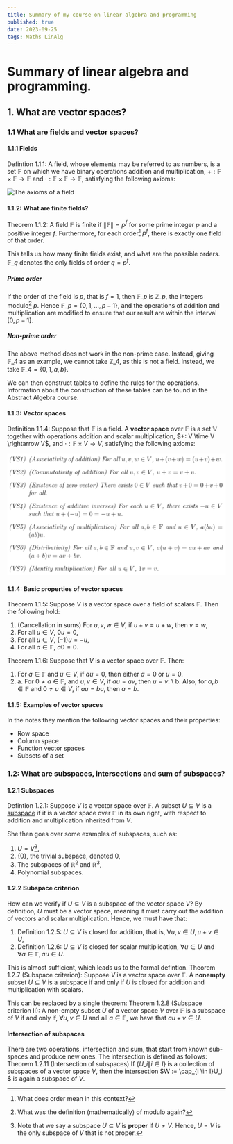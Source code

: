 ```yaml
---
title: Summary of my course on linear algebra and programming
published: true
date: 2023-09-25
tags: Maths LinAlg
---
```


# Summary of linear algebra and programming.
## 1. What are vector spaces?
### 1.1 What are fields and vector spaces?
####  1.1.1 Fields
Defintion 1.1.1: A field, whose elements may be referred to as numbers, is a set $\mathbb{F}$ on which we have binary operations addition and multiplication, $+ : \mathbb{F} \times \mathbb{F} \rightarrow \mathbb{F}$ and $\cdot : \mathbb{F} \times \mathbb{F} \rightarrow \mathbb{F}$, satisfying the following axioms:

![The axioms of a field](https://i.stack.imgur.com/DLUQp.png)

#### 1.1.2: What are finite fields?
Theorem 1.1.2: A field $\mathbb{F}$ is finite if $\| \mathbb{F} \| = p^{f}$ for some prime integer $p$ and a positive integer $f$. Furthermore, for each order[^1] $p^{f}$, there is exactly one field of that
order.

This tells us how many finite fields exist, and what are the possible orders. $\mathbb{F}\_q$ denotes
the only fields of order $q = p^f$.

##### Prime order

If the order of the field is $p$, that is $f=1$, then $\mathbb{F}\_p$ is $\mathbb{Z}\_p$, the integers
modulo[^2] $p$. Hence $\mathbb{F}\_p = \{0, 1, \dots, p-1\}$, and the operations of addition and
multiplication are modified to ensure that our result are within the interval $[0, p-1]$.

##### Non-prime order
The above method does not work in the non-prime case. Instead, giving $\mathbb{F}\_4$ as an example,
we cannot take $\mathbb{Z}\_4$, as this is not a field. Instead, we take $\mathbb{F}\_4 = \{0, 1, a, b\}.$

We can then construct tables to define the rules for the operations. Information about the construction
of these tables can be found in the Abstract Algebra course.

#### 1.1.3: Vector spaces
Definition 1.1.4: Suppose that $\mathbb{F}$ is a field. A **vector space** over $\mathbb{F}$ is a set
$\mathbb{V}$ together with operations addition and scalar multiplication, $+: V \time V \rightarrow V$, and $\cdot : \mathbb{F} \times V \rightarrow V$, satisfying the following axioms:

![The axioms](/images/vectorspace.png)

#### 1.1.4: Basic properties of vector spaces
Theorem 1.1.5: Suppose $V$ is a vector space over a field of scalars $\mathbb{F}$. Then the following
hold:
1. (Cancellation in sums) For $u, v, w \in V$, if $u+v = u+w$, then $v=w$,
2. For all $u \in V$, $0u = 0$,
3. For all $u \in V$, $(-1)u = -u$,
4. For all $a \in \mathbb{F}$, $a0 = 0$.

Theorem 1.1.6: Suppose that $V$ is a vector space over $\mathbb{F}$. Then:
1. For $a \in \mathbb{F}$ and $u \in V$, if $au = 0$, then either $a = 0$ or $u = 0$.
2. a. For $0 \neq a \in \mathbb{F}$, and $u,v \in V$, if $au = av$, then $u=v$. \ 
   b. Also, for $a,b \in \mathbb{F}$ and $0 \neq u \in V$, if $au = bu$, then $a=b$.

#### 1.1.5: Examples of vector spaces
In the notes they mention the following vector spaces and their properties:
- Row space
- Column space
- Function vector spaces
- Subsets of a set

### 1.2: What are subspaces, intersections and sum of subspaces?
#### 1.2.1 Subspaces
Defintion 1.2.1: Suppose $V$ is a vector space over $\mathbb{F}$. A subset $U \subseteq V$ is a
[subspace](https://textbooks.math.gatech.edu/ila/subspaces.html) if it is a vector space over $\mathbb{F}$ in its own right, with respect to addition and multiplication inherited from $V$.

She then goes over some examples of subspaces, such as:
1. $U=V$[^3],
2. $\{0\}$, the trivial subspace, denoted $0$,
3. The subspaces of $\mathbb{R}^2$ and $\mathbb{R}^3$,
4. Polynomial subspaces.

#### 1.2.2 Subspace criterion
How can we verify if $U \subseteq V$ is a subspace of the vector space $V$? By definition,
$U$ must be a vector space, meaning it must carry out the addition of vectors and scalar multiplication.
Hence, we must have that:
1. Definition 1.2.5: $U \subseteq V$ is closed for addition, that is, $\forall u,v \in U, u+v \in U$,
2. Definition 1.2.6: $U \subseteq V$ is closed for scalar multiplication, $\forall u \in U$ and $\forall
   a \in \mathbb{F}, au \in U$.

This is almost sufficient, which leads us to the formal defintion. Theorem 1.2.7 (Subspace criterion):
Suppose $V$ is a vector space over $\mathbb{F}$. A **nonempty** subset $U \subseteq V$ is a subspace if
and only if $U$ is closed for addition and multiplication with scalars.

This can be replaced by a single theorem:
Theorem 1.2.8 (Subspace criterion II): A non-empty subset $U$ of a vector space $V$ over $\mathbb{F}$ is
a subspace of $V$ if and only if, $\forall u, v \in U$ and all $a \in \mathbb{F}$, we have that
$au + v \in U$.

#### Intersection of subspaces
There are two operations, intersection and sum, that start from known sub-spaces and produce new ones.
The intersection is defined as follows:
Theorem 1.2.11 (Intersection of subspaces) If $\{U\_i \| i \in I\}$ is a collection of subspaces of a
vector space $V$, then the intersection $W := \cap\_{i \in I}U_i $ is again a subspace of $V$.


[^1]: What does order mean in this context?

[^2]: What was the definition (mathematically) of modulo again?

[^3]: Note that we say a subspace $U \subseteq V$ is **proper** if $U \neq V$. Hence,
      $U =V$ is the only subspace of $V$ that is not proper.
